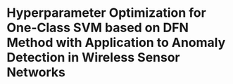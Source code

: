 # Hyperparameter Optimization for One-Class SVM based on DFN Method with Application to Anomaly Detection in Wireless Sensor Networks

